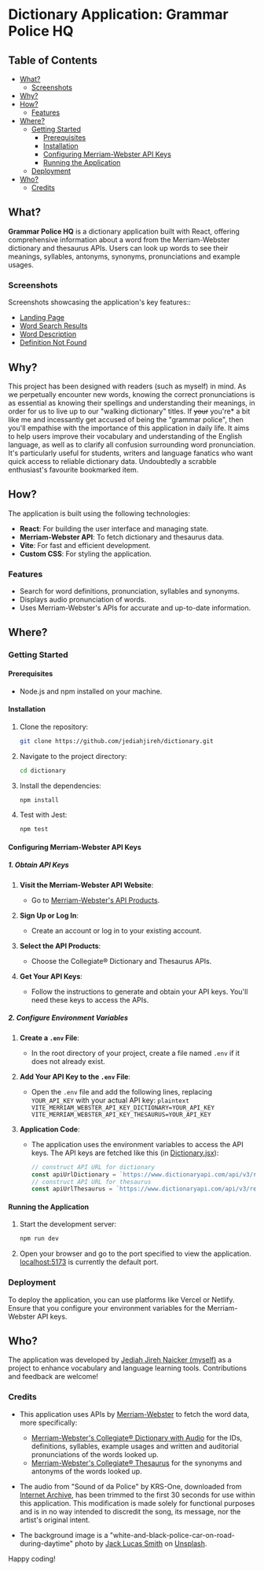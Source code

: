 # Dictionary Application: Grammar Police HQ

## Table of Contents

- [What?](#what)
  - [Screenshots](#screenshots)
- [Why?](#why)
- [How?](#how)
  - [Features](#features)
- [Where?](#where)
  - [Getting Started](#getting-started)
    - [Prerequisites](#prerequisites)
    - [Installation](#installation)
    - [Configuring Merriam-Webster API Keys](#configuring-merriam-webster-api-keys)
    - [Running the Application](#running-the-application)
  - [Deployment](#deployment)
- [Who?](#who)
  - [Credits](#credits)

## What?

**Grammar Police HQ** is a dictionary application built with React, offering comprehensive information about a word from the Merriam-Webster dictionary and thesaurus APIs. Users can look up words to see their meanings, syllables, antonyms, synonyms, pronunciations and example usages.

### Screenshots

Screenshots showcasing the application's key features::

- [Landing Page](/docs/screenshots/landing-page.png)
- [Word Search Results](/docs/screenshots/search-results.png)
- [Word Description](/docs/screenshots/word-description.png)
- [Definition Not Found](/docs/screenshots/definition-not-found.png)

## Why?

This project has been designed with readers (such as myself) in mind. As we perpetually encounter new words, knowing the correct pronunciations is as essential as knowing their spellings and understanding their meanings, in order for us to live up to our "walking dictionary" titles. If ~~your~~ you're\* a bit like me and incessantly get accused of being the "grammar police", then you'll empathise with the importance of this application in daily life. It aims to help users improve their vocabulary and understanding of the English language, as well as to clarify all confusion surrounding word pronunciation. It's particularly useful for students, writers and language fanatics who want quick access to reliable dictionary data. Undoubtedly a scrabble enthusiast's favourite bookmarked item.

## How?

The application is built using the following technologies:

- **React**: For building the user interface and managing state.
- **Merriam-Webster API**: To fetch dictionary and thesaurus data.
- **Vite**: For fast and efficient development.
- **Custom CSS**: For styling the application.

### Features

- Search for word definitions, pronunciation, syllables and synonyms.
- Displays audio pronunciation of words.
- Uses Merriam-Webster's APIs for accurate and up-to-date information.

## Where?

### Getting Started

#### Prerequisites

- Node.js and npm installed on your machine.

#### Installation

1. Clone the repository:

   ```sh
   git clone https://github.com/jediahjireh/dictionary.git
   ```

2. Navigate to the project directory:

   ```sh
   cd dictionary
   ```

3. Install the dependencies:

   ```sh
   npm install
   ```

4. Test with Jest:

   ```sh
   npm test
   ```

#### Configuring Merriam-Webster API Keys

##### 1. **Obtain API Keys**

1. **Visit the Merriam-Webster API Website**:

   - Go to [Merriam-Webster's API Products](https://dictionaryapi.com/products/index).

2. **Sign Up or Log In**:

   - Create an account or log in to your existing account.

3. **Select the API Products**:

   - Choose the Collegiate® Dictionary and Thesaurus APIs.

4. **Get Your API Keys**:
   - Follow the instructions to generate and obtain your API keys. You'll need these keys to access the APIs.

##### 2. **Configure Environment Variables**

1. **Create a `.env` File**:

   - In the root directory of your project, create a file named `.env` if it does not already exist.

2. **Add Your API Key to the `.env` File**:

   - Open the `.env` file and add the following lines, replacing `YOUR_API_KEY` with your actual API key:
     `plaintext
VITE_MERRIAM_WEBSTER_API_KEY_DICTIONARY=YOUR_API_KEY
VITE_MERRIAM_WEBSTER_API_KEY_THESAURUS=YOUR_API_KEY
`

3. **Application Code**:

   - The application uses the environment variables to access the API keys. The API keys are fetched like this (in [Dictionary.jsx](/src/Dictionary.jsx)):

     ```javascript
     // construct API URL for dictionary
     const apiUrlDictionary = `https://www.dictionaryapi.com/api/v3/references/collegiate/json/${word}?key=${apiKeyDictionary}`;
     // construct API URL for thesaurus
     const apiUrlThesaurus = `https://www.dictionaryapi.com/api/v3/references/thesaurus/json/${word}?key=${apiKeyThesaurus}`;
     ```

#### Running the Application

1. Start the development server:
   ```sh
   npm run dev
   ```
2. Open your browser and go to the port specified to view the application. [localhost:5173](http://localhost:5173/) is currently the default port.

### Deployment

To deploy the application, you can use platforms like Vercel or Netlify. Ensure that you configure your environment variables for the Merriam-Webster API keys.

## Who?

The application was developed by [Jediah Jireh Naicker (myself)](mailto:jediahnaicker@gmail.com) as a project to enhance vocabulary and language learning tools. Contributions and feedback are welcome!

### Credits

- This application uses APIs by [Merriam-Webster](https://dictionaryapi.com/products/index) to fetch the word data, more specifically:

  - [Merriam-Webster's Collegiate® Dictionary with Audio](https://dictionaryapi.com/products/api-collegiate-dictionary) for the IDs, definitions, syllables, example usages and written and auditorial pronunciations of the words looked up.
  - [Merriam-Webster's Collegiate® Thesaurus](https://dictionaryapi.com/products/api-collegiate-thesaurus) for the synonyms and antonyms of the words looked up.

- The audio from "Sound of da Police" by KRS-One, downloaded from [Internet Archive](https://ia600902.us.archive.org/10/items/sdsasdds/KRS-One%20-%20Sound%20of%20da%20Police.mp3), has been trimmed to the first 30 seconds for use within this application. This modification is made solely for functional purposes and is in no way intended to discredit the song, its message, nor the artist's original intent.

- The background image is a "white-and-black-police-car-on-road-during-daytime" photo by [Jack Lucas Smith](https://unsplash.com/@jacklucassmith?utm_content=creditCopyText&utm_medium=referral&utm_source=unsplash) on [Unsplash](https://unsplash.com/photos/white-and-black-police-car-on-road-during-daytime-UqvSeGmFYBs?utm_content=creditCopyText&utm_medium=referral&utm_source=unsplash).

Happy coding!
